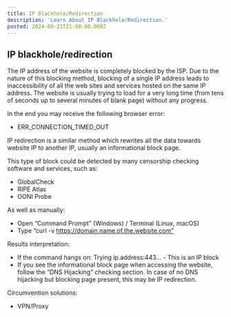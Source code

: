 ```yaml
---
title: IP Blackhole/Redirection
description: 'Learn About IP Blackhole/Redirection.'
posted: 2024-09-21T21:00:00.000Z
---
```


## IP blackhole/redirection
The IP address of the website is completely blocked by the ISP. Due to the nature of this blocking method, blocking of a single IP address leads to inaccessibility of all the web sites and services hosted on the same IP address. The website is usually trying to load for a very long time (from tens of seconds up to several minutes of blank page) without any progress.

In the end you may receive the following browser error:
>
 - ERR_CONNECTION_TIMED_OUT

IP redirection is a similar method which rewrites all the data towards website IP to another IP, usually an informational block page.

This type of block could be detected by many censorship checking software and services, such as:
>
 - GlobalCheck
 - RIPE Atlas
 - OONI Probe

As well as manually:
>
 - Open “Command Prompt” (Windows) / Terminal (Linux, macOS)
 - Type “curl -v https://domain.name.of.the.website.com”

Results interpretation:
>
 - If the command hangs on: Trying ip.address:443… - This is an IP block
 - If you see the informational block page when accessing the website, follow the “DNS Hijacking” checking section. In case of no DNS hijacking but blocking page present, this may be IP redirection.


Circumvention solutions:
>
 - VPN/Proxy
